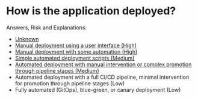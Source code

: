 # How is the application deployed?

Answers, Risk and Explanations:

* [Unknown](./05-app-cross-cutting-concerns/appcccq04/exp01.md)
* [Manual deployment using a user interface (High)](./05-app-cross-cutting-concerns/appcccq04/exp02.md)
* [Manual deployment with some automation (High)](./05-app-cross-cutting-concerns/appcccq04/exp03.md)
* [Simple automated deployment scripts (Medium)](./05-app-cross-cutting-concerns/appcccq04/exp04.md)
* [Automated deployment with manual intervention or complex promotion through pipeline stages (Medium)](./05-app-cross-cutting-concerns/appcccq04/exp05.md)
* Automated deployment with a full CI/CD pipeline, minimal intervention for promotion through pipeline stages (Low)
* Fully automated (GitOps), blue-green, or canary deployment (Low)